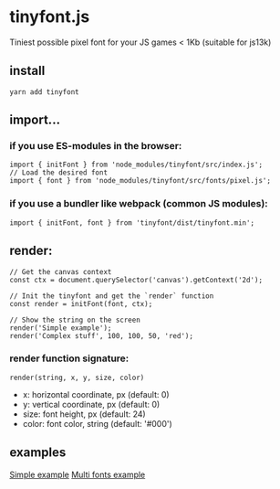 # tinyfont.js
Tiniest possible pixel font for your JS games < 1Kb (suitable for js13k)

## install
```
yarn add tinyfont
```

## import...
### if you use ES-modules in the browser:
```ecmascript 6
import { initFont } from 'node_modules/tinyfont/src/index.js';
// Load the desired font
import { font } from 'node_modules/tinyfont/src/fonts/pixel.js';
```
### if you use a bundler like webpack (common JS modules):
```ecmascript 6
import { initFont, font } from 'tinyfont/dist/tinyfont.min';
```

## render:
```ecmascript 6
// Get the canvas context
const ctx = document.querySelector('canvas').getContext('2d');

// Init the tinyfont and get the `render` function
const render = initFont(font, ctx);

// Show the string on the screen
render('Simple example');
render('Complex stuff', 100, 100, 50, 'red');
```

### render function signature:
`render(string, x, y, size, color)`
- x: horizontal coordinate, px (default: 0)
- y: vertical coordinate, px (default: 0)
- size: font height, px (default: 24)
- color: font color, string (default: '#000')

## examples
[Simple example](examples/simple.js)
[Multi fonts example](examples/index.js)
